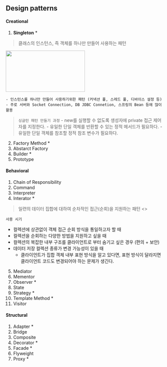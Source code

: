 ## Design patterns


#### Creational
1. **Singleton** *
> 클래스의 인스턴스, 즉 객체를 하나만 만들어 사용하는 패턴
<img width="250" height="130" src="https://github.com/Jiyoongrace/java-study/assets/88182667/4bc40277-ea88-4270-a6c4-744f68b08157" />

    - 인스턴스를 하나만 만들어 사용하기위한 패턴 (커넥션 풀, 스레드 풀, 디바이스 설정 등)
    - 주로 서버와 Socket Connection, DB JDBC Connetion, 스프링의 Bean 등에 많이 활용

> `싱글턴 패턴 만들기 과정`
    - new를 실행할 수 없도록 생성자에 private 접근 제어자를 지정한다.
    - 유일한 단일 객체를 반환할 수 있는 정적 메서드가 필요하다.
    - 유일한 단일 객체를 참조할 정적 참조 변수가 필요하다.

2. Factory Method *
3. Abstarct Factory
4. Builder *
5. Prototype

#### Behavioral
1. Chain of Responsibility
2. Command
3. Interpreter
4. Interator *
> 일련의 데이터 집합에 대하여 순차적인 접근(순회)을 지원하는 패턴
<>

`사용 시기`
- 컬렉션에 상관없이 객체 접근 순회 방식을 통일하고자 할 때
- 컬렉션을 순회하는 다양한 방법을 지원하고 싶을 때
- 컬렉션의 복잡한 내부 구조를 클라이언트로 부터 숨기고 싶은 경우 (편의 + 보안)
- 데이터 저장 컬렉션 종류가 변경 가능성이 있을 때
  - 클라이언트가 집합 객체 내부 표현 방식을 알고 있다면, 표현 방식이 달라지면 클라이언트 코드도 변경되어야 하는 문제가 생긴다.

5. Mediator
6. Mementor
7. Observer *
8. State
9. Strategy *
10. Template Method *
11. Visitor


#### Structural
1. Adapter *
2. Bridge
3. Composite
4. Decorator *
5. Facade *
6. Flyweight
7. Proxy *
